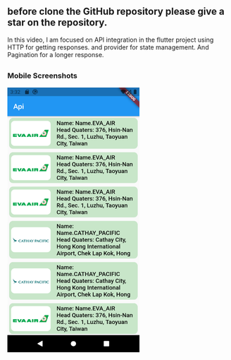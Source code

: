 ## before clone the GitHub repository please give a star on the repository.

In this video, I am focused on API integration in the flutter project using HTTP for getting responses. and provider for state management. And Pagination for a longer response.

<!-- ### Link to the tutorial: https://youtu.be/qKTEGAUFfFU -->
<!-- ##
### Web Screenshots
 
 <img src="screenshots/w1.png" alt="Screenshot 1" width="800" height="250">
 <img src="screenshots/w2.png" alt="Screenshot 2" width="800" height="180">
 <img src="screenshots/w3.png" alt="Screenshot 3" width="800" height="140"> 
  -->
##
### Mobile Screenshots

 <div class="row"> 
   <img src="screenshots/m1.png" alt="Screenshot 1" width="300" height="600">
   <!-- <img src="screenshots/m2.png" alt="Screenshot 2" width="300" height="600"> -->
 </div> 